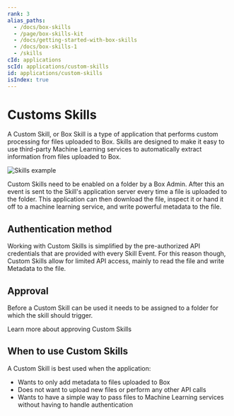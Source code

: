 ```yaml
---
rank: 3
alias_paths:
  - /docs/box-skills
  - /page/box-skills-kit
  - /docs/getting-started-with-box-skills
  - /docs/box-skills-1
  - /skills
cId: applications
scId: applications/custom-skills
id: applications/custom-skills
isIndex: true
---
```

# Customs Skills

A Custom Skill, or Box Skill is a type of application that performs custom
processing for files uploaded to Box. Skills are designed to make it easy to use
third-party Machine Learning services to automatically extract information from
files uploaded to Box.

<ImageFrame>

![Skills example](./images/skills-example.png)

</ImageFrame>

Custom Skills need to be enabled on a folder by a Box Admin. After this an event
is sent to the Skill's application server every time a file is uploaded to the
folder. This application can then download the file, inspect it or hand it off
to a machine learning service, and write powerful metadata to the file.

## Authentication method

Working with Custom Skills is simplified by the pre-authorized API credentials
that are provided with every Skill Event. For this reason though, Custom Skills
allow for limited API access, mainly to read the file and write Metadata to the
file.

## Approval

Before a Custom Skill can be used it needs to be assigned to a folder for which the
skill should trigger.

<CTA to="g://applications/custom-skills/approval">
Learn more about approving Custom Skills

</CTA>

## When to use Custom Skills

A Custom Skill is best used when the application:

* Wants to only add metadata to files uploaded to Box
* Does not want to upload new files or perform any other API calls
* Wants to have a simple way to pass files to Machine Learning services without
  having to handle authentication
